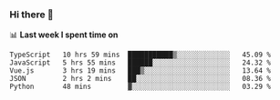 ### Hi there 👋

<!--
**DBvc/DBvc** is a ✨ _special_ ✨ repository because its `README.md` (this file) appears on your GitHub profile.

Here are some ideas to get you started:

- 🔭 I’m currently working on ...
- 🌱 I’m currently learning ...
- 👯 I’m looking to collaborate on ...
- 🤔 I’m looking for help with ...
- 💬 Ask me about ...
- 📫 How to reach me: ...
- 😄 Pronouns: ...
- ⚡ Fun fact: ...
-->

📊 **Last week I spent time on**
<!--START_SECTION:waka-->
```text
TypeScript   10 hrs 59 mins  ███████████▒░░░░░░░░░░░░░   45.09 % 
JavaScript   5 hrs 55 mins   ██████░░░░░░░░░░░░░░░░░░░   24.32 % 
Vue.js       3 hrs 19 mins   ███▒░░░░░░░░░░░░░░░░░░░░░   13.64 % 
JSON         2 hrs 2 mins    ██░░░░░░░░░░░░░░░░░░░░░░░   08.36 % 
Python       48 mins         ▓░░░░░░░░░░░░░░░░░░░░░░░░   03.29 % 
```
<!--END_SECTION:waka-->
